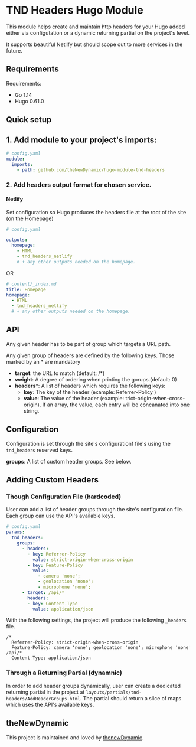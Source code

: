 # TND Headers Hugo Module

This module helps create and maintain http headers for your Hugo added either via configutation or a dynamic returning partial on the project's level.

It supports beautiful Netlify but should scope out to more services in the future.

## Requirements

Requirements:
- Go 1.14
- Hugo 0.61.0


## Quick setup

## 1. Add module to your project's imports:

```yaml
# config.yaml
module:
  imports:
    - path: github.com/theNewDynamic/hugo-module-tnd-headers
```

### 2. Add headers output format for chosen service.

#### Netlify

Set configuration so Hugo produces the headers file at the root of the site (on the Homepage)

```yaml
# config.yaml

outputs:
  homepage: 
    - HTML
    - tnd_headers_netlify
    # + any other outputs needed on the homepage.
```
OR

```yaml
# content/_index.md
title: Homepage
homepage: 
  - HTML
  - tnd_headers_netlify
  # + any other outputs needed on the homepage.
```

## API

Any given header has to be part of group which targets a URL path.

Any given group of headers are defined by the following keys. Those marked by an * are mandatory

- __target__: the URL to match (default: /*)
- __weight__: A degree of ordering when printing the gorups.(default: 0)
- __headers__\*: A list of headers which requires the following keys:
  - __key__: The key of the header (example: Referrer-Policy )
  - __value__: The value of the header (example: trict-origin-when-cross-origin). If an array, the value, each entry will be concanated into one string.

## Configuration

Configuration is set through the site's configurationf file's using the `tnd_headers` reserved keys.

__groups__: A list of custom header groups. See below.


## Adding Custom Headers

### Though Configuration File (hardcoded)
User can add a list of header groups through the site's configuration file. Each group can use the API's available keys.

```yaml
# config.yaml
params:
  tnd_headers:
    groups:
      - headers:
        - key: Referrer-Policy
          value: strict-origin-when-cross-origin
        - key: Feature-Policy
          value: 
            - camera 'none';
            - geolocation 'none';
            - microphone 'none';
      - target: /api/*
        headers:
        - key: Content-Type
          value: application/json
```

With the following settings, the project will produce the following `_headers` file.

```
/*
  Referrer-Policy: strict-origin-when-cross-origin
  Feature-Policy: camera 'none'; geolocation 'none'; microphone 'none'
/api/*
  Content-Type: application/json
```

### Through a Returning Partial (dynamnic)

In order to add header groups dynamically, user can create a dedicated returning partial in the project at `layouts/partials/tnd-headers/AddHeaderGroups.html`. 
The partial should return a slice of maps which uses the API's available keys.

## theNewDynamic

This project is maintained and loved by [thenewDynamic](https://www.thenewdynamic.com).